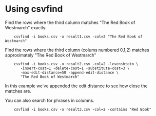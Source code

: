 
# Using csvfind

Find the rows where the third column matches "The Red Book of Westmarch" exactly

```shell
    csvfind -i books.csv -o result1.csv -col=2 "The Red Book of Westmarch"
```

Find the rows where the third column (colums numbered 0,1,2) matches approximately 
"The Red Book of Westmarch"

```shell
    csvfind -i books.csv -o result2.csv -col=2 -levenshtein \
       -insert-cost=1 -delete-cost=1 -substitute-cost=3 \
       -max-edit-distance=50 -append-edit-distance \
       "The Red Book of Westmarch"
```

In this example we've appended the edit distance to see how close the matches are.

You can also search for phrases in columns.

```shell
    csvfind -i books.csv -o result3.csv -col=2 -contains "Red Book"
```

